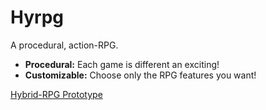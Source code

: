 # Hyrpg


A procedural, action-RPG.

- **Procedural:** Each game is different an exciting!
- **Customizable:** Choose only the RPG features you want!

[Hybrid-RPG Prototype](http://ashes999.github.io/prototype) 
